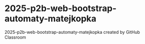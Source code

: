 # 2025-p2b-web-bootstrap-automaty-matejkopka
2025-p2b-web-bootstrap-automaty-matejkopka created by GitHub Classroom
